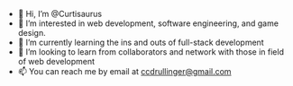 - 👋 Hi, I’m @Curtisaurus
- 👀 I’m interested in web development, software engineering, and game design.
- 🌱 I’m currently learning the ins and outs of full-stack development
- 💞️ I’m looking to learn from collaborators and network with those in field of web development
- 📫 You can reach me by email at ccdrullinger@gmail.com

<!---
Curtisaurus/Curtisaurus is a ✨ special ✨ repository because its `README.md` (this file) appears on your GitHub profile.
You can click the Preview link to take a look at your changes.
--->
